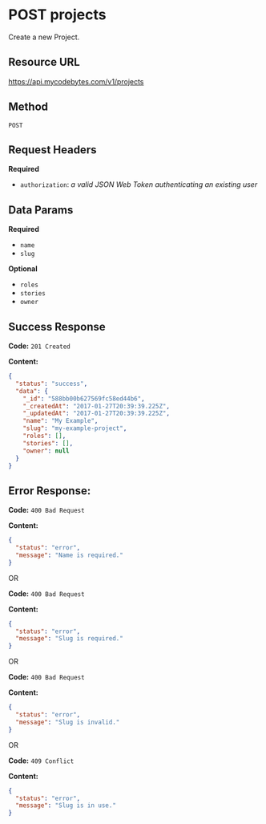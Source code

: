 # POST projects

Create a new Project.

## Resource URL

<https://api.mycodebytes.com/v1/projects>

## Method

`POST`

## Request Headers

**Required**

*   `authorization`: *a valid JSON Web Token authenticating an existing user*

## Data Params

**Required**

*   `name`
*   `slug`

**Optional**

*   `roles`
*   `stories`
*   `owner`

## Success Response

**Code:** `201 Created`

**Content:**

```json
{
  "status": "success",
  "data": {
    "_id": "588bb00b627569fc58ed44b6",
    "_createdAt": "2017-01-27T20:39:39.225Z",
    "_updatedAt": "2017-01-27T20:39:39.225Z",
    "name": "My Example",
    "slug": "my-example-project",
    "roles": [],
    "stories": [],
    "owner": null
  }
}
```

## Error Response:

**Code:** `400 Bad Request`

**Content:**

```json
{
  "status": "error",
  "message": "Name is required."
}
```

OR

**Code:** `400 Bad Request`

**Content:**

```json
{
  "status": "error",
  "message": "Slug is required."
}
```

OR

**Code:** `400 Bad Request`

**Content:**

```json
{
  "status": "error",
  "message": "Slug is invalid."
}
```

OR

**Code:** `409 Conflict`

**Content:**

```json
{
  "status": "error",
  "message": "Slug is in use."
}
```
